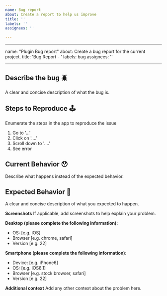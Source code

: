 ```yaml
---
name: Bug report
about: Create a report to help us improve
title: ''
labels: ''
assignees: ''

---
```


---

name: "Plugin Bug report"
about: Create a bug report for the current project.
title: 'Bug Report - '
labels: bug
assignees: ''

---

## Describe the bug 🪲
A clear and concise description of what the bug is.

## Steps to Reproduce 🕹
Enumerate the steps in the app to reproduce the issue

1. Go to '...'
2. Click on '....'
3. Scroll down to '....'
4. See error

## Current Behavior 😯
Describe what happens instead of the expected behavior.

## Expected Behavior 🤔
A clear and concise description of what you expected to happen.

**Screenshots**
If applicable, add screenshots to help explain your problem.

**Desktop (please complete the following information):**
 - OS: [e.g. iOS]
 - Browser [e.g. chrome, safari]
 - Version [e.g. 22]

**Smartphone (please complete the following information):**
 - Device: [e.g. iPhone6]
 - OS: [e.g. iOS8.1]
 - Browser [e.g. stock browser, safari]
 - Version [e.g. 22]

**Additional context**
Add any other context about the problem here.
